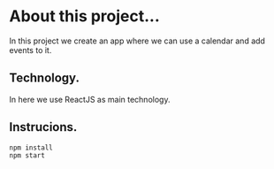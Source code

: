 # About this project...

In this project we create an app where we can use a calendar and add events to it.



## Technology.

In here we use ReactJS as main technology.

## Instrucions.

```
npm install
npm start
```